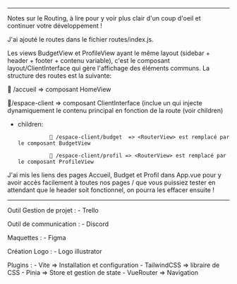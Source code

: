 ***********************************
Notes sur le Routing, à lire pour y voir plus clair d'un coup d'oeil et continuer votre développement !

J'ai ajouté le routes dans le fichier routes/index.js.

Les views BudgetView et ProfileView ayant le même layout (sidebar + header + footer + contenu variable), c'est le composant layout/ClientInterface qui gère l'affichage des éléments communs. La structure des routes est la suivante:

📌 /accueil => composant HomeView

📌/espace-client => composant ClientInterface (inclue un <RouterView> qui injecte dynamiquement le contenu principal en fonction de la route (voir children)

- children: 

                📌 /espace-client/budget  => <RouterView> est remplacé par le composant BudgetView

                📌 /espace-client/profil => <RouterView> est remplacé par le composant ProfileView

J'ai mis les liens des pages Accueil, Budget et Profil dans App.vue pour y avoir accès facilement à toutes nos pages / que vous puissiez tester en attendant que le header soit fonctionnel, on pourra les effacer ensuite ! 

***********************************

Outil Gestion de projet :
    - Trello

Outil de communication :
    - Discord

Maquettes : 
    - Figma

Création Logo :
    - Logo illustrator




Plugins :
    - Vite => Installation et configuration
    - TailwindCSS => libraire de CSS
    - Pinia => Store et gestion de state
    - VueRouter => Navigation
